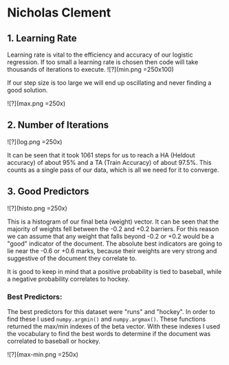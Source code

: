 # Nicholas Clement
## 1. Learning Rate
Learning rate is vital to the efficiency and accuracy of our logistic regression. If too small a learning rate is chosen then code will take thousands of iterations to execute.
![?](min.png =250x100)

If our step size is too large we will end up oscillating and never finding a good solution.

![?](max.png =250x)

## 2. Number of Iterations

![?](log.png =250x)

It can be seen that it took 1061 steps for us to reach a HA (Heldout accuracy) of about 95% and a TA (Train Accuracy) of about 97.5%. This counts as a single pass of our data, which is all we need for it to converge.

## 3. Good Predictors

![?](histo.png =250x)

This is a histogram of our final beta (weight) vector.  It can be seen that the majority of weights fell between the -0.2 and +0.2 barriers.  For this reason we can assume that any weight that falls beyond -0.2 or +0.2 would be a "good" indicator of the document. The absolute best indicators are going to lie near the -0.6 or +0.6 marks, because their weights are very strong and suggestive of the document they correlate to.

It is good to keep in mind that a positive probability is tied to baseball, while a negative probability correlates to hockey.

### Best Predictors:

The best predictors for this dataset were "runs" and "hockey". In order to find these I used `numpy.argmin()` and `numpy.argmax()`.  These functions returned the max/min indexes of the beta vector. With these indexes I used the vocabulary to find the best words to determine if the document was correlated to baseball or hockey.

![?](max-min.png =250x)
